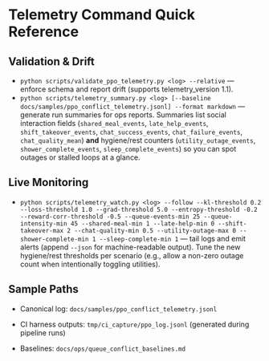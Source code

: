 # Telemetry Command Quick Reference

## Validation & Drift
- `python scripts/validate_ppo_telemetry.py <log> --relative` — enforce schema and report drift (supports telemetry_version 1.1).
- `python scripts/telemetry_summary.py <log> [--baseline docs/samples/ppo_conflict_telemetry.jsonl] --format markdown` — generate run summaries for ops reports. Summaries list social interaction fields (`shared_meal_events`, `late_help_events`, `shift_takeover_events`, `chat_success_events`, `chat_failure_events`, `chat_quality_mean`) **and** hygiene/rest counters (`utility_outage_events`, `shower_complete_events`, `sleep_complete_events`) so you can spot outages or stalled loops at a glance.

## Live Monitoring
- `python scripts/telemetry_watch.py <log> --follow --kl-threshold 0.2 --loss-threshold 1.0 --grad-threshold 5.0 --entropy-threshold -0.2 --reward-corr-threshold -0.5 --queue-events-min 25 --queue-intensity-min 45 --shared-meal-min 1 --late-help-min 0 --shift-takeover-max 2 --chat-quality-min 0.5 --utility-outage-max 0 --shower-complete-min 1 --sleep-complete-min 1` — tail logs and emit alerts (append `--json` for machine-readable output). Tune the new hygiene/rest thresholds per scenario (e.g., allow a non-zero outage count when intentionally toggling utilities).

## Sample Paths
- Canonical log: `docs/samples/ppo_conflict_telemetry.jsonl`
- CI harness outputs: `tmp/ci_capture/ppo_log.jsonl` (generated during pipeline runs)

- Baselines: `docs/ops/queue_conflict_baselines.md`
